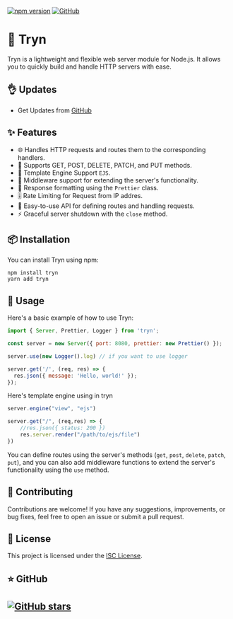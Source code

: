[![npm version](https://img.shields.io/npm/v/tryn.svg)](https://www.npmjs.com/package/tryn)
[![GitHub](https://img.shields.io/github/license/Nicat-dcw/tryn.svg)](https://github.com/Nicat-dcw/tryn)
# 🚀 Tryn

Tryn is a lightweight and flexible web server module for Node.js. It allows you to quickly build and handle HTTP servers with ease.

## 👌 Updates 
- Get Updates from [GitHub](https://github.com/Nicat-dcw/tryn/releases/tag/Updates)
## ✨ Features

- 🌐 Handles HTTP requests and routes them to the corresponding handlers.
- 📡 Supports GET, POST, DELETE, PATCH, and PUT methods.
- 🌿 Template Engine Support `EJS`.
- 🚦 Middleware support for extending the server's functionality.
- 💅 Response formatting using the `Prettier` class.
- 🎚️ Rate Limiting for Request from IP addres.
- 🧩 Easy-to-use API for defining routes and handling requests.
- ⚡ Graceful server shutdown with the `close` method.

## 📦 Installation

You can install Tryn using npm:

```shell
npm install tryn 
yarn add tryn
```

## 🚀 Usage

Here's a basic example of how to use Tryn:

```javascript
import { Server, Prettier, Logger } from 'tryn';

const server = new Server({ port: 8080, prettier: new Prettier() });

server.use(new Logger().log) // if you want to use logger

server.get('/', (req, res) => {
  res.json({ message: 'Hello, world!' });
});

```

Here's template engine using in tryn

```javascript
server.engine("view", "ejs") 

server.get("/", (req,res) => {
    //res.json({ status: 200 })
    res.server.render("/path/to/ejs/file")
})
```

You can define routes using the server's methods (`get`, `post`, `delete`, `patch`, `put`), and you can also add middleware functions to extend the server's functionality using the `use` method.

## 🤝 Contributing

Contributions are welcome! If you have any suggestions, improvements, or bug fixes, feel free to open an issue or submit a pull request.

## 📄 License

This project is licensed under the [ISC License](https://opensource.org/licenses/ISC).

## ⭐️ GitHub

[![GitHub stars](https://img.shields.io/github/stars/Nicat-dcw/tryn.svg?style=social)](https://github.com/Nicat-dcw/tryn)
---

